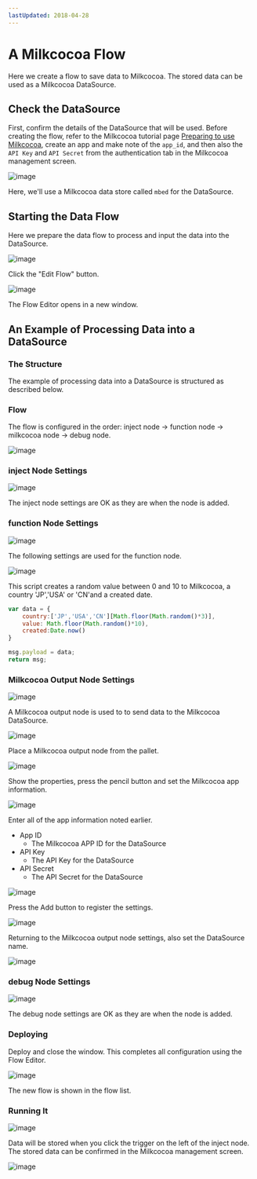 ```yaml
---
lastUpdated: 2018-04-28
---
```


# A Milkcocoa Flow

Here we create a flow to save data to Milkcocoa. The stored data can be used as a Milkcocoa DataSource.

## Check the DataSource

First, confirm the details of the DataSource that will be used. Before creating the flow, refer to the Milkcocoa tutorial page [Preparing to use Milkcocoa](https://mlkcca.com/tutorial/page2.html), create an app and make note of the `app_id`, and then also the `API Key` and `API Secret` from the  authentication tab in the Milkcocoa management screen.

![image](/_asset/images/Flow/CreateFlow/flow-create-flow_01.png)

Here, we'll use a Milkcocoa data store called `mbed` for the DataSource.


## Starting the Data Flow

Here we prepare the data flow to process and input the data into the DataSource.

![image](/_asset/images/Flow/CreateFlow/flow-create-flow_12.png)

Click the "Edit Flow" button.

![image](/_asset/images/Flow/CreateFlow/flow-create-flow_13.png)

The Flow Editor opens in a new window.

## An Example of Processing Data into a DataSource

### The Structure

The example of processing data into a DataSource is structured as described below.

### Flow

The flow is configured in the order: inject node → function node → milkcocoa node → debug node.

![image](/_asset/images/Flow/CreateFlow/flow-create-flow_14.png)

### inject Node Settings

![image](/_asset/images/Flow/CreateFlow/flow-create-flow_15.png)

The inject node settings are OK as they are when the node is added.

### function Node Settings

![image](/_asset/images/Flow/CreateFlow/flow-create-flow_16.png)

The following settings are used for the function node.

![image](/_asset/images/InfoMotion/datasources/milkcocoa-v2/function-node.png)

This script creates a random value between 0 and 10 to Milkcocoa,
a country 'JP','USA' or 'CN'and a created date. 

```javascript
var data = {
    country:['JP','USA','CN'][Math.floor(Math.random()*3)],
    value: Math.floor(Math.random()*10),
    created:Date.now()
}

msg.payload = data; 
return msg;
```

### Milkcocoa Output Node Settings

![image](/_asset/images/Flow/CreateFlow/flow-create-flow_18.png)

A Milkcocoa output node is used to to send data to the Milkcocoa DataSource.

![image](/_asset/images/Flow/CreateFlow/flow-create-flow_19.png)

Place a Milkcocoa output node from the pallet.

![image](/_asset/images/Flow/CreateFlow/flow-create-flow_20.png)

Show the properties, press the pencil button and set the Milkcocoa app information.

![image](/_asset/images/Flow/CreateFlow/flow-create-flow_21.png)

Enter all of the app information noted earlier.

* App ID
    * The Milkcocoa APP ID for the DataSource
* API Key
    * The API Key for the DataSource
* API Secret
    * The API Secret for the DataSource

![image](/_asset/images/Flow/CreateFlow/flow-create-flow_22.png)

Press the Add button to register the settings.

![image](/_asset/images/Flow/CreateFlow/flow-create-flow_23.png)

Returning to the Milkcocoa output node settings, also set the DataSource name.

![image](/_asset/images/InfoMotion/datasources/milkcocoa-v2/milkcocoa-node-settings.png)

### debug Node Settings

![image](/_asset/images/Flow/CreateFlow/flow-create-flow_25.png)

The debug node settings are OK as they are when the node is added.

### Deploying

Deploy and close the window. This completes all configuration using the Flow Editor.

![image](/_asset/images/Flow/CreateFlow/flow-create-flow_26.png)

The new flow is shown in the flow list.

### Running It

![image](/_asset/images/Flow/CreateFlow/flow-create-flow_27.png)

Data will be stored when you click the trigger on the left of the inject node. The stored data can be confirmed in the Milkcocoa management screen.

![image](/_asset/images/Flow/CreateFlow/flow-create-flow_28.png)
